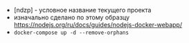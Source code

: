 * [ndzp] - условное название текущего проекта
* изначально сделано по этому образцу https://nodejs.org/ru/docs/guides/nodejs-docker-webapp/
* `docker-compose up -d --remove-orphans`
